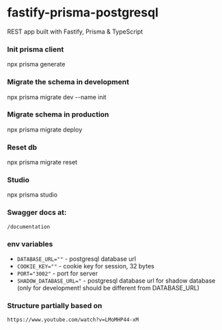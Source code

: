 # fastify-prisma-postgresql

REST app built with Fastify, Prisma &amp; TypeScript

### Init prisma client

npx prisma generate

### Migrate the schema in development

npx prisma migrate dev --name init

### Migrate schema in production

npx prisma migrate deploy

### Reset db

npx prisma migrate reset

### Studio

npx prisma studio

### Swagger docs at:

`/documentation`

### env variables

- `DATABASE_URL=""` - postgresql database url
- `COOKIE_KEY=""` - cookie key for session, 32 bytes
- `PORT="3002"` - port for server
- `SHADOW_DATABASE_URL="` - postgresql database url for shadow database (only for development! should be different from DATABASE_URL)

### Structure partially based on

`https://www.youtube.com/watch?v=LMoMHP44-xM`
